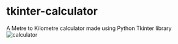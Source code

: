 # tkinter-calculator
A Metre to Kilometre calculator made using Python Tkinter library
![calculator](https://user-images.githubusercontent.com/51827927/230786853-965f5094-61a5-44c6-b86e-918e1460bb3d.png)
